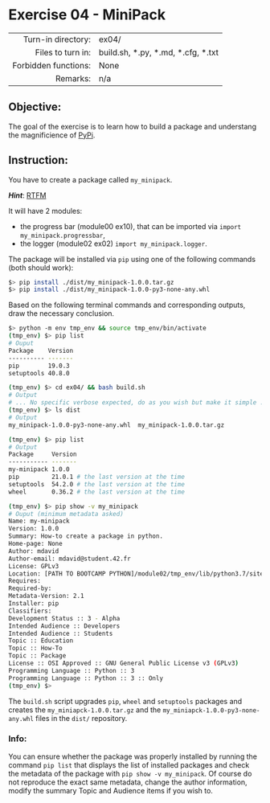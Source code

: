 # Exercise 04 - MiniPack

|                         |                                           |
| -----------------------:| ----------------------------------------- |
|   Turn-in directory:    |  ex04/                                    |
|   Files to turn in:     |  build.sh, \*.py, \*.md, \*.cfg, \*.txt   |
|   Forbidden functions:  |  None                                     |
|   Remarks:              |  n/a                                      |

## Objective:
The goal of the exercise is to learn how to build a package and understang the magnificience of
[PyPi](https://pypi.org).


## Instruction:
You have to create a package called `my_minipack`.

***Hint***: [RTFM](https://docs.python.org/3.9/distributing/index.html)


It will have 2 modules: 
* the progress bar (module00 ex10), that can be imported via ```import my_minipack.progressbar```,
* the logger (module02 ex02) ```import my_minipack.logger```.


The package will be installed via `pip` using one of the following commands (both should work):  

```bash
$> pip install ./dist/my_minipack-1.0.0.tar.gz
$> pip install ./dist/my_minipack-1.0.0-py3-none-any.whl
```

Based on the following terminal commands and corresponding outputs, draw the necessary conclusion.

```bash
$> python -m env tmp_env && source tmp_env/bin/activate
(tmp_env) $> pip list
# Ouput
Package    Version
---------- -------
pip        19.0.3 
setuptools 40.8.0 

(tmp_env) $> cd ex04/ && bash build.sh
# Output
# ... No specific verbose expected, do as you wish but make it simple ...#
(tmp_env) $> ls dist
# Output
my_minipack-1.0.0-py3-none-any.whl  my_minipack-1.0.0.tar.gz

(tmp_env) $> pip list
# Output
Package     Version
----------- -------
my-minipack 1.0.0
pip         21.0.1 # the last version at the time
setuptools  54.2.0 # the last version at the time
wheel       0.36.2 # the last version at the time

(tmp_env) $> pip show -v my_minipack
# Ouput (minimum metadata asked)
Name: my-minipack
Version: 1.0.0
Summary: How-to create a package in python.
Home-page: None
Author: mdavid
Author-email: mdavid@student.42.fr
License: GPLv3
Location: [PATH TO BOOTCAMP PYTHON]/module02/tmp_env/lib/python3.7/site-packages
Requires: 
Required-by: 
Metadata-Version: 2.1
Installer: pip
Classifiers:
Development Status :: 3 - Alpha
Intended Audience :: Developers
Intended Audience :: Students
Topic :: Education
Topic :: How-To
Topic :: Package
License :: OSI Approved :: GNU General Public License v3 (GPLv3)
Programming Language :: Python :: 3
Programming Language :: Python :: 3 :: Only
(tmp_env) $>
```

The `build.sh` script upgrades `pip`, `wheel` and `setuptools` packages
and creates the `my_miniapck-1.0.0.tar.gz` and the `my_miniapck-1.0.0-py3-none-any.whl` files in the `dist/` repository.

### **Info**:
You can ensure whether the package was properly installed by running the command ```pip list```
that displays the list of installed packages and check the metadata of the package with
```pip show -v my_minipack```.
Of course do not reproduce the exact same metadata, change the author information, modify the summary Topic and Audience items if you wish to.
